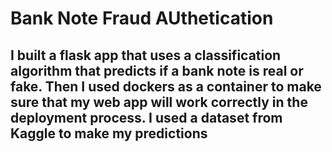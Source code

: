 # Bank Note Fraud AUthetication

## I built a flask app that uses a classification algorithm that predicts if a bank note is real or fake. Then I used dockers as a container to make sure that my web app will work correctly in the deployment process. I used a dataset from Kaggle to make my predictions
